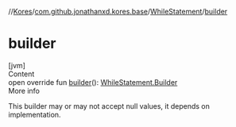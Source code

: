 //[Kores](../../index.md)/[com.github.jonathanxd.kores.base](../index.md)/[WhileStatement](index.md)/[builder](builder.md)



# builder  
[jvm]  
Content  
open override fun [builder](builder.md)(): [WhileStatement.Builder](-builder/index.md)  
More info  


This builder may or may not accept null values, it depends on implementation.

  



